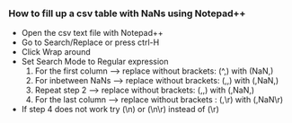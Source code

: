 ### How to fill up a csv table with NaNs using Notepad++

- Open the csv text file with Notepad++
- Go to Search/Replace or press ctrl-H
- Click Wrap around
- Set Search Mode to Regular expression
  1. For the first column --> replace without brackets:  (^,) with    (NaN,)
  2. For inbetween NaNs --> replace without brackets: (,,) with (,NaN,)  
  3. Repeat step 2 --> replace without brackets: (,,) with (,NaN,)
  4. For the last column --> replace without brackets :  (,\r)   with (,NaN\r)
- If step 4 does not work try (\n) or (\n\r)  instead of (\r)

